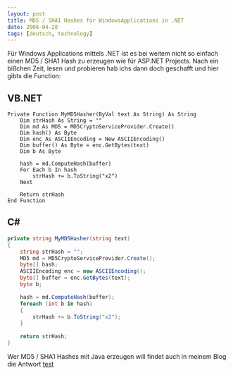 ```yaml
---
layout: post
title: MD5 / SHA1 Hashes für WindowsApplications in .NET
date: 2006-04-28
tags: [deutsch, technology]
---
```


Für Windows Applications mittels .NET ist es bei weitem nicht so einfach einen MD5 / SHA1 Hash zu erzeugen wie für ASP.NET Projects. Nach ein bißchen Zeit, lesen und probieren hab ichs dann doch geschafft und hier gibts die Function:

## VB.NET

```VB.net
Private Function MyMD5Hasher(ByVal text As String) As String
 	Dim strHash As String = ""
   	Dim md As MD5 = MD5CryptoServiceProvider.Create()
   	Dim hash() As Byte
   	Dim enc As ASCIIEncoding = New ASCIIEncoding()
   	Dim buffer() As Byte = enc.GetBytes(text)
   	Dim b As Byte

   	hash = md.ComputeHash(buffer)
   	For Each b In hash
   		strHash += b.ToString("x2")
   	Next

   	Return strHash
End Function
```

## C\#

```C#
private string MyMD5Hasher(string text)
{
   	string strHash = "";
   	MD5 md = MD5CryptoServiceProvider.Create();
   	byte[] hash;
   	ASCIIEncoding enc = new ASCIIEncoding();
   	byte[] buffer = enc.GetBytes(text);
   	byte b;

   	hash = md.ComputeHash(buffer);
   	foreach (int b in hash)
    {
   		strHash += b.ToString("x2");
   	}
    
    return strHash;
}
```

Wer MD5 / SHA1 Hashes mit Java erzeugen will findet auch in meinem Blog die Antwort [test](2006/2006/2006-04-08-md5-sha1-hashes-fuer-windows_applications-in-net.md)
